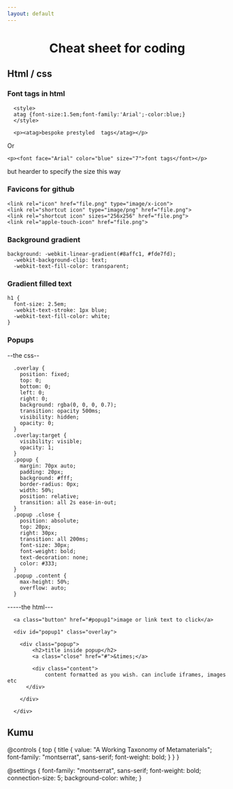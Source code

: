 ```yaml
---
layout: default
---
```


# <center>Cheat sheet for coding</center>

## Html / css

### Font tags in html

      <style>
      atag {font-size:1.5em;font-family:'Arial';-color:blue;}
      </style>

      <p><atag>bespoke prestyled  tags</atag></p>

Or

    <p><font face="Arial" color="blue" size="7">font tags</font></p>
but hearder to specify the size this way

### Favicons for github

    <link rel="icon" href="file.png" type="image/x-icon">
    <link rel="shortcut icon" type="image/png" href="file.png">
    <link rel="shortcut icon" sizes="256x256" href="file.png">
    <link rel="apple-touch-icon" href="file.png">


### Background gradient
    background: -webkit-linear-gradient(#8affc1, #fde7fd);
      -webkit-background-clip: text;
      -webkit-text-fill-color: transparent;

### Gradient filled text
    h1 {
      font-size: 2.5em;
      -webkit-text-stroke: 1px blue;
      -webkit-text-fill-color: white;
    }


### Popups

--the css--

      .overlay {
        position: fixed;
        top: 0;
        bottom: 0;
        left: 0;
        right: 0;
        background: rgba(0, 0, 0, 0.7);
        transition: opacity 500ms;
        visibility: hidden;
        opacity: 0;
      }
      .overlay:target {
        visibility: visible;
        opacity: 1;
      }
      .popup {
        margin: 70px auto;
        padding: 20px;
        background: #fff;
        border-radius: 0px;
        width: 50%;
        position: relative;
        transition: all 2s ease-in-out;
      }
      .popup .close {
        position: absolute;
        top: 20px;
        right: 30px;
        transition: all 200ms;
        font-size: 30px;
        font-weight: bold;
        text-decoration: none;
        color: #333;
      }
      .popup .content {
        max-height: 50%;
        overflow: auto;
      }
-----the html---

      <a class="button" href="#popup1">image or link text to click</a>

      <div id="popup1" class="overlay">

      	<div class="popup">
      		<h2>title inside popup</h2>
      		<a class="close" href="#">&times;</a>

      		<div class="content">
      			content formatted as you wish. can include iframes, images etc
          </div>

      	</div>

      </div>

## Kumu

@controls {
  top {
    title {
      value: "A Working Taxonomy of Metamaterials";
      font-family: "montserrat", sans-serif;
      font-weight: bold;
    }
  }
}



@settings {
  font-family: "montserrat", sans-serif;
  font-weight: bold;
  connection-size: 5;
  background-color: white;
}

